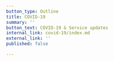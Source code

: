 ```yaml
---
button_type: Outline
title: COVID-19
summary: ''
button_text: COVID-19 & Service updates
internal_link: covid-19/index.md
external_link: ''
published: false

---
```

